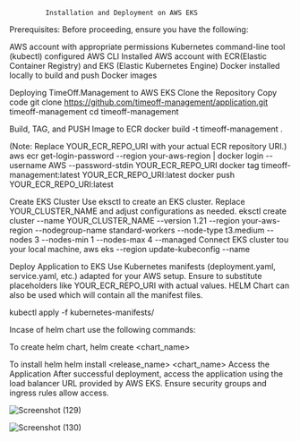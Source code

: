             Installation and Deployment on AWS EKS
Prerequisites:
Before proceeding, ensure you have the following:

AWS account with appropriate permissions
Kubernetes command-line tool (kubectl) configured
AWS CLI Installed
AWS account with ECR(Elastic Container Registry) and EKS (Elastic Kubernetes Engine)
Docker installed locally to build and push Docker images

Deploying TimeOff.Management to AWS EKS
Clone the Repository
Copy code
git clone https://github.com/timeoff-management/application.git timeoff-management
cd timeoff-management

Build, TAG, and PUSH Image to ECR
docker build -t timeoff-management .

(Note: Replace YOUR_ECR_REPO_URI with your actual ECR repository URI.)
aws ecr get-login-password --region your-aws-region | docker login --username AWS --password-stdin YOUR_ECR_REPO_URI
docker tag timeoff-management:latest YOUR_ECR_REPO_URI:latest
docker push YOUR_ECR_REPO_URI:latest

Create EKS Cluster
Use eksctl to create an EKS cluster. Replace YOUR_CLUSTER_NAME and adjust configurations as needed.
eksctl create cluster --name YOUR_CLUSTER_NAME --version 1.21 --region your-aws-region --nodegroup-name standard-workers --node-type t3.medium --nodes 3 --nodes-min 1 --nodes-max 4 --managed
Connect EKS cluster tou your local machine,
aws eks --region <region> update-kubeconfig --name <cluster-name>

Deploy Application to EKS 
Use Kubernetes manifests (deployment.yaml, service.yaml, etc.) adapted for your AWS setup. Ensure to substitute placeholders like YOUR_ECR_REPO_URI with actual values.
HELM Chart can also be used which will contain all the manifest files.

kubectl apply -f kubernetes-manifests/

Incase of helm chart use the following commands:

To create helm chart,
helm create <chart_name>

To install helm
helm install <release_name> <chart_name>
Access the Application
After successful deployment, access the application using the load balancer URL provided by AWS EKS. Ensure security groups and ingress rules allow access.


![Screenshot (129)](https://github.com/user-attachments/assets/3fe00be1-d75c-4895-a6eb-abd664cdcebb)

![Screenshot (130)](https://github.com/user-attachments/assets/4bb3e64b-d3b9-4a15-a2ff-6792806cc06d)

